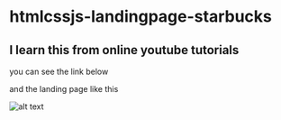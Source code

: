 # htmlcssjs-landingpage-starbucks

## I learn this from online youtube tutorials

you can see the link below

and the landing page like this

![alt text](http://url/to/img.png)
